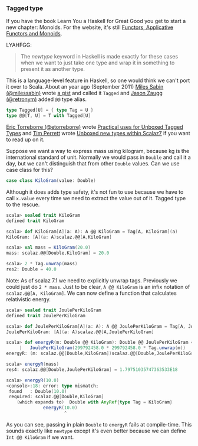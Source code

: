 
### Tagged type

If you have the book Learn You a Haskell for Great Good you get to start a new chapter: Monoids. For the website, it's still [Functors, Applicative Functors and Monoids](http://learnyouahaskell.com/functors-applicative-functors-and-monoids).

LYAHFGG:

> The *newtype* keyword in Haskell is made exactly for these cases when we want to just take one type and wrap it in something to present it as another type.

This is a language-level feature in Haskell, so one would think we can't port it over to Scala.
About an year ago (September 2011) [Miles Sabin (@milessabin)](https://twitter.com/milessabin) wrote [a gist](https://gist.github.com/89c9b47a91017973a35f) and called it `Tagged` and [Jason Zaugg (@retronym)](https://twitter.com/retronym) added `@@` type alias.

```scala
type Tagged[U] = { type Tag = U }
type @@[T, U] = T with Tagged[U]
```

[Eric Torreborre (@etorreborre)](http://twitter.com/etorreborre) wrote [Practical uses for Unboxed Tagged Types](http://etorreborre.blogspot.com/2011/11/practical-uses-for-unboxed-tagged-types.html) and [Tim Perrett](http://es.twitter.com/timperrett) wrote [Unboxed new types within Scalaz7](http://timperrett.com/2012/06/15/unboxed-new-types-within-scalaz7/) if you want to read up on it.

Suppose we want a way to express mass using kilogram, because kg is the international standard of unit. Normally we would pass in `Double` and call it a day, but we can't distinguish that from other `Double` values. Can we use case class for this?

```scala
case class KiloGram(value: Double)
```

Although it does adds type safety, it's not fun to use because we have to call `x.value` every time we need to extract the value out of it. Tagged type to the rescue.

```scala
scala> sealed trait KiloGram
defined trait KiloGram

scala> def KiloGram[A](a: A): A @@ KiloGram = Tag[A, KiloGram](a)
KiloGram: [A](a: A)scalaz.@@[A,KiloGram]

scala> val mass = KiloGram(20.0)
mass: scalaz.@@[Double,KiloGram] = 20.0

scala> 2 * Tag.unwrap(mass)
res2: Double = 40.0
```

Note: As of scalaz 7.1 we need to explicitly unwrap tags. Previously we could just do `2 * mass`.
Just to be clear, `A @@ KiloGram` is an infix notation of `scalaz.@@[A, KiloGram]`. We can now define a function that calculates relativistic energy.

```scala
scala> sealed trait JoulePerKiloGram
defined trait JoulePerKiloGram

scala> def JoulePerKiloGram[A](a: A): A @@ JoulePerKiloGram = Tag[A, JoulePerKiloGram](a)
JoulePerKiloGram: [A](a: A)scalaz.@@[A,JoulePerKiloGram]

scala> def energyR(m: Double @@ KiloGram): Double @@ JoulePerKiloGram =
     |   JoulePerKiloGram(299792458.0 * 299792458.0 * Tag.unwrap(m))
energyR: (m: scalaz.@@[Double,KiloGram])scalaz.@@[Double,JoulePerKiloGram]

scala> energyR(mass)
res4: scalaz.@@[Double,JoulePerKiloGram] = 1.79751035747363533E18

scala> energyR(10.0)
<console>:18: error: type mismatch;
 found   : Double(10.0)
 required: scalaz.@@[Double,KiloGram]
    (which expands to)  Double with AnyRef{type Tag = KiloGram}
              energyR(10.0)
                      ^
```

As you can see, passing in plain `Double` to `energyR` fails at compile-time. This sounds exactly like `newtype` except it's even better because we can define `Int @@ KiloGram` if we want.
